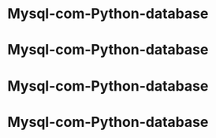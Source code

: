 # Mysql-com-Python-database
# Mysql-com-Python-database
# Mysql-com-Python-database
# Mysql-com-Python-database
